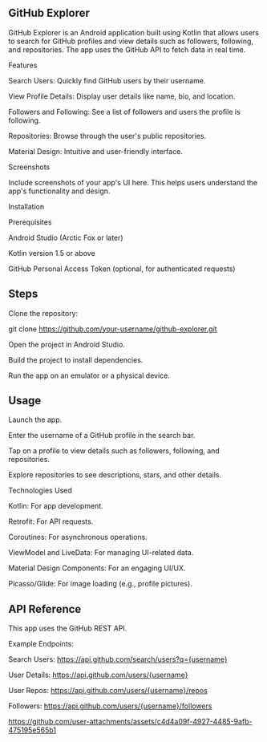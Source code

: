 ## GitHub Explorer

GitHub Explorer is an Android application built using Kotlin that allows users to search for GitHub profiles and view details such as followers, following, and repositories. The app uses the GitHub API to fetch data in real time.

Features

Search Users: Quickly find GitHub users by their username.

View Profile Details: Display user details like name, bio, and location.

Followers and Following: See a list of followers and users the profile is following.

Repositories: Browse through the user's public repositories.

Material Design: Intuitive and user-friendly interface.

Screenshots

Include screenshots of your app's UI here. This helps users understand the app's functionality and design.

Installation

Prerequisites

Android Studio (Arctic Fox or later)

Kotlin version 1.5 or above

GitHub Personal Access Token (optional, for authenticated requests)

## Steps

Clone the repository:

git clone https://github.com/your-username/github-explorer.git

Open the project in Android Studio.

Build the project to install dependencies.

Run the app on an emulator or a physical device.

## Usage

Launch the app.

Enter the username of a GitHub profile in the search bar.

Tap on a profile to view details such as followers, following, and repositories.

Explore repositories to see descriptions, stars, and other details.

Technologies Used

Kotlin: For app development.

Retrofit: For API requests.

Coroutines: For asynchronous operations.

ViewModel and LiveData: For managing UI-related data.

Material Design Components: For an engaging UI/UX.

Picasso/Glide: For image loading (e.g., profile pictures).

## API Reference

This app uses the GitHub REST API.

Example Endpoints:

Search Users: https://api.github.com/search/users?q={username}

User Details: https://api.github.com/users/{username}

User Repos: https://api.github.com/users/{username}/repos

Followers: https://api.github.com/users/{username}/followers


https://github.com/user-attachments/assets/c4d4a09f-4927-4485-9afb-475195e565b1

